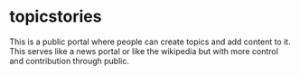 # topicstories
This is a public portal where people can create topics and add content to it. This serves like a news portal or like the wikipedia but with more control and contribution through public.
